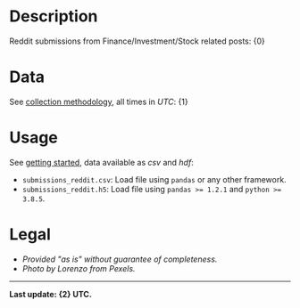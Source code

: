 # Description
Reddit submissions from Finance/Investment/Stock related posts:
{0}

# Data
See [collection methodology](/leukipp/reddit-finance-data/metadata), all times in *UTC*:
{1}

# Usage
See [getting started](/leukipp/reddit-finance-data-getting-started), data available as *csv* and *hdf*:
- `submissions_reddit.csv`: Load file using `pandas` or any other framework.
- `submissions_reddit.h5`: Load file using `pandas >= 1.2.1` and `python >= 3.8.5`.

# Legal
- *Provided "as is" without guarantee of completeness.*
- *Photo by Lorenzo from Pexels.*

---

**Last update: {2} UTC.**
